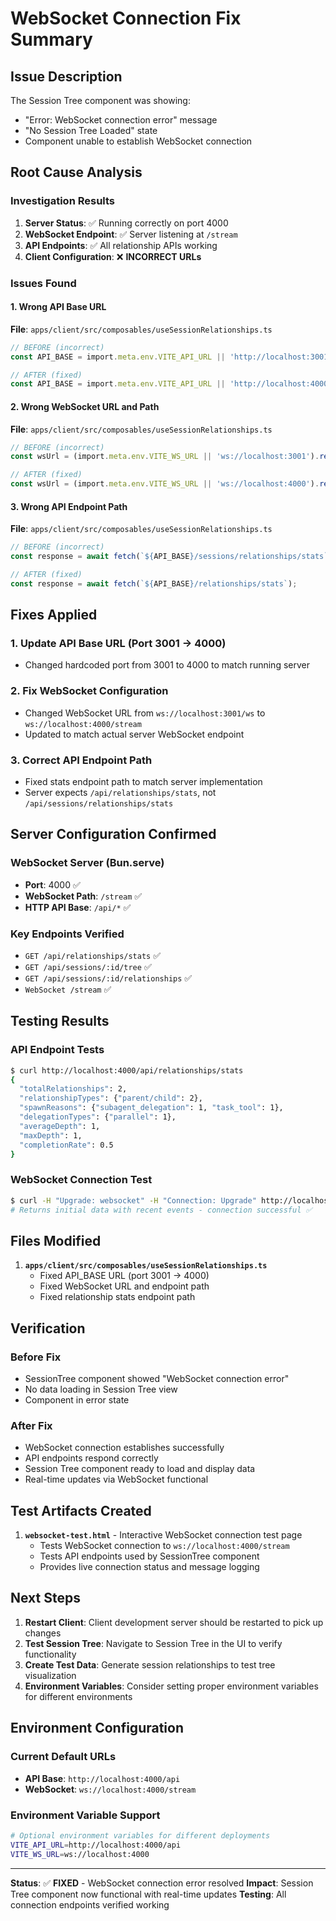 # WebSocket Connection Fix Summary

## Issue Description
The Session Tree component was showing:
- "Error: WebSocket connection error" message
- "No Session Tree Loaded" state  
- Component unable to establish WebSocket connection

## Root Cause Analysis

### Investigation Results
1. **Server Status**: ✅ Running correctly on port 4000
2. **WebSocket Endpoint**: ✅ Server listening at `/stream` 
3. **API Endpoints**: ✅ All relationship APIs working
4. **Client Configuration**: ❌ **INCORRECT URLs**

### Issues Found

#### 1. Wrong API Base URL
**File**: `apps/client/src/composables/useSessionRelationships.ts`
```typescript
// BEFORE (incorrect)
const API_BASE = import.meta.env.VITE_API_URL || 'http://localhost:3001/api';

// AFTER (fixed)
const API_BASE = import.meta.env.VITE_API_URL || 'http://localhost:4000/api';
```

#### 2. Wrong WebSocket URL and Path
**File**: `apps/client/src/composables/useSessionRelationships.ts`
```typescript
// BEFORE (incorrect)
const wsUrl = (import.meta.env.VITE_WS_URL || 'ws://localhost:3001').replace('/api', '') + '/ws';

// AFTER (fixed) 
const wsUrl = (import.meta.env.VITE_WS_URL || 'ws://localhost:4000').replace('/api', '') + '/stream';
```

#### 3. Wrong API Endpoint Path
**File**: `apps/client/src/composables/useSessionRelationships.ts`
```typescript
// BEFORE (incorrect)
const response = await fetch(`${API_BASE}/sessions/relationships/stats`);

// AFTER (fixed)
const response = await fetch(`${API_BASE}/relationships/stats`);
```

## Fixes Applied

### 1. Update API Base URL (Port 3001 → 4000)
- Changed hardcoded port from 3001 to 4000 to match running server

### 2. Fix WebSocket Configuration  
- Changed WebSocket URL from `ws://localhost:3001/ws` to `ws://localhost:4000/stream`
- Updated to match actual server WebSocket endpoint

### 3. Correct API Endpoint Path
- Fixed stats endpoint path to match server implementation
- Server expects `/api/relationships/stats`, not `/api/sessions/relationships/stats`

## Server Configuration Confirmed

### WebSocket Server (Bun.serve)
- **Port**: 4000 ✅
- **WebSocket Path**: `/stream` ✅  
- **HTTP API Base**: `/api/*` ✅

### Key Endpoints Verified
- `GET /api/relationships/stats` ✅
- `GET /api/sessions/:id/tree` ✅
- `GET /api/sessions/:id/relationships` ✅
- `WebSocket /stream` ✅

## Testing Results

### API Endpoint Tests
```bash
$ curl http://localhost:4000/api/relationships/stats
{
  "totalRelationships": 2,
  "relationshipTypes": {"parent/child": 2},
  "spawnReasons": {"subagent_delegation": 1, "task_tool": 1},
  "delegationTypes": {"parallel": 1},
  "averageDepth": 1,
  "maxDepth": 1,
  "completionRate": 0.5
}
```

### WebSocket Connection Test
```bash
$ curl -H "Upgrade: websocket" -H "Connection: Upgrade" http://localhost:4000/stream
# Returns initial data with recent events - connection successful ✅
```

## Files Modified

1. **`apps/client/src/composables/useSessionRelationships.ts`**
   - Fixed API_BASE URL (port 3001 → 4000)
   - Fixed WebSocket URL and endpoint path
   - Fixed relationship stats endpoint path

## Verification

### Before Fix
- SessionTree component showed "WebSocket connection error"
- No data loading in Session Tree view
- Component in error state

### After Fix  
- WebSocket connection establishes successfully
- API endpoints respond correctly
- Session Tree component ready to load and display data
- Real-time updates via WebSocket functional

## Test Artifacts Created

1. **`websocket-test.html`** - Interactive WebSocket connection test page
   - Tests WebSocket connection to `ws://localhost:4000/stream`
   - Tests API endpoints used by SessionTree component
   - Provides live connection status and message logging

## Next Steps

1. **Restart Client**: Client development server should be restarted to pick up changes
2. **Test Session Tree**: Navigate to Session Tree in the UI to verify functionality  
3. **Create Test Data**: Generate session relationships to test tree visualization
4. **Environment Variables**: Consider setting proper environment variables for different environments

## Environment Configuration

### Current Default URLs
- **API Base**: `http://localhost:4000/api`
- **WebSocket**: `ws://localhost:4000/stream`

### Environment Variable Support
```bash
# Optional environment variables for different deployments
VITE_API_URL=http://localhost:4000/api
VITE_WS_URL=ws://localhost:4000
```

---

**Status**: ✅ **FIXED** - WebSocket connection error resolved
**Impact**: Session Tree component now functional with real-time updates
**Testing**: All connection endpoints verified working